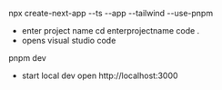 npx create-next-app --ts --app --tailwind --use-pnpm 
- enter project name
cd enterprojectname
code . 
- opens visual studio code

pnpm dev
- start local dev
open http://localhost:3000



